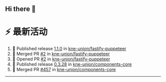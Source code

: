 ## Hi there 👋

<!--

**Here are some ideas to get you started:**

🙋‍♀️ A short introduction - what is your organization all about?
🌈 Contribution guidelines - how can the community get involved?
👩‍💻 Useful resources - where can the community find your docs? Is there anything else the community should know?
🍿 Fun facts - what does your team eat for breakfast?
🧙 Remember, you can do mighty things with the power of [Markdown](https://docs.github.com/github/writing-on-github/getting-started-with-writing-and-formatting-on-github/basic-writing-and-formatting-syntax)
-->


# ⚡ 最新活动

<!--START_SECTION:activity-->
1. 🚀 Published release [1.1.0](https://github.com/kne-union/fastify-puppeteer/releases/tag/1.1.0) in [kne-union/fastify-puppeteer](https://github.com/kne-union/fastify-puppeteer)
2. 🎉 Merged PR [#2](https://github.com/kne-union/fastify-puppeteer/pull/2) in [kne-union/fastify-puppeteer](https://github.com/kne-union/fastify-puppeteer)
3. 💪 Opened PR [#2](https://github.com/kne-union/fastify-puppeteer/pull/2) in [kne-union/fastify-puppeteer](https://github.com/kne-union/fastify-puppeteer)
4. 🚀 Published release [0.3.28](https://github.com/kne-union/components-core/releases/tag/0.3.28) in [kne-union/components-core](https://github.com/kne-union/components-core)
5. 🎉 Merged PR [#457](https://github.com/kne-union/components-core/pull/457) in [kne-union/components-core](https://github.com/kne-union/components-core)
<!--END_SECTION:activity-->

---
